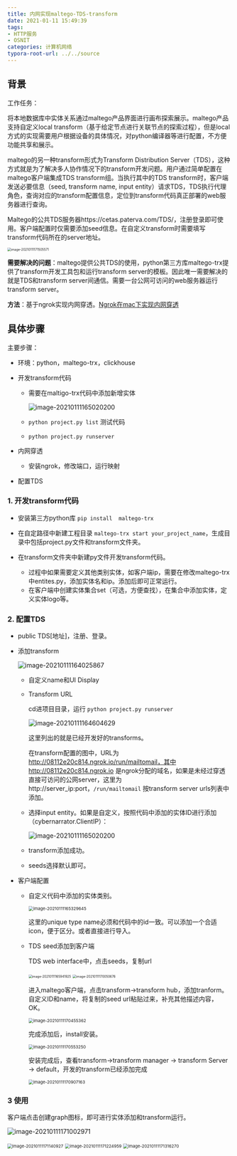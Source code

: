 ```yaml
---
title: 内网实现maltego-TDS-transform
date: 2021-01-11 15:49:39
tags:
- HTTP服务
- OSNIT
categories: 计算机网络
typora-root-url: ../../source
---
```


## 背景

工作任务：

将本地数据库中实体关系通过maltego产品界面进行画布探索展示。maltego产品支持自定义local transform（基于给定节点进行关联节点的探索过程），但是local方式的实现需要用户根据设备的具体情况，对python编译器等进行配置，不方便功能共享和展示。

maltego的另一种transform形式为Transform Distribution Server（TDS），这种方式就是为了解决多人协作情况下的transform开发问题。用户通过简单配置在maltego客户端集成TDS transform组。当执行其中的TDS transform时，客户端发送必要信息（seed, transform name, input entity）请求TDS，TDS执行代理角色，查询对应的transform配置信息，定位到transform代码真正部署的web服务器进行查询。

Maltego的公共TDS服务器https://cetas.paterva.com/TDS/，注册登录即可使用。客户端配置时仅需要添加seed信息。在自定义transform时需要填写transform代码所在的server地址。

<img src="/images/内网实现maltego-TDS-transform/image-20210111171505571.png" alt="image-20210111171505571" style="zoom:50%;" />



**需要解决的问题**：maltego提供公共TDS的使用，python第三方库maltego-trx提供了transform开发工具包和运行transform server的模板。因此唯一需要解决的就是TDS和transform server间通信。需要一台公网可访问的web服务器运行transform server。

**方法**：基于ngrok实现内网穿透。[Ngrok在mac下实现内网穿透](https://yinjiangyi.github.io/2021/01/09/nginx+Ngrok%E5%9C%A8mac%E4%B8%8B%E5%AE%9E%E7%8E%B0%E5%86%85%E7%BD%91%E7%A9%BF%E9%80%8F/)

## 具体步骤

主要步骤：

- 环境：python，maltego-trx，clickhouse

- 开发transform代码

  - 需要在maltigo-trx代码中添加新增实体

    ![image-20210111165020200](/images/内网实现maltego-TDS-transform/image-20210111165020200.png)

  - `python project.py list` 测试代码

  - `python project.py runserver`

- 内网穿透

  - 安装ngrok，修改端口，运行映射

- 配置TDS

### 1. 开发transform代码

- 安装第三方python库 `pip install  maltego-trx`

- 在自定路径中新建工程目录 `maltego-trx start your_project_name`，生成目录中包括project.py文件和transform文件夹。
- 在transform文件夹中新建py文件开发transform代码。
  - 过程中如果需要定义其他类别实体，如客户端ip，需要在修改maltego-trx中entites.py，添加实体名和ip。添加后即可正常运行。
  - 在客户端中创建实体集合set（可选，方便查找），在集合中添加实体，定义实体logo等。

### 2. 配置TDS

- public TDS[地址]，注册、登录。

- 添加transform

  <img src="/images/内网实现maltego-TDS-transform/image-20210111164025867.png" alt="image-20210111164025867"  />

  - 自定义name和UI Display

  - Transform URL

    cd进项目目录，运行 `python project.py runserver`

    ![image-20210111164604629](/images/内网实现maltego-TDS-transform/image-20210111164604629.png)

    这里列出的就是已经开发好的transforms。

    在transform配置的图中，URL为 http://08112e20c814.ngrok.io/run/mailtomail，其中http://08112e20c814.ngrok.io 是ngrok分配的域名，如果是未经过穿透直接可访问的公网server，这里为http://server_ip:port，`/run/mailtomail` 按transform server urls列表中添加。

  - 选择input entity。如果是自定义，按照代码中添加的实体ID进行添加（cybernarrator.ClientIP）：

    ![image-20210111165020200](/images/内网实现maltego-TDS-transform/image-20210111165020200.png)

  - transform添加成功。

  - seeds选择默认即可。

- 客户端配置

  - 自定义代码中添加的实体类别。

    <img src="/images/内网实现maltego-TDS-transform/image-20210111165329645.png" alt="image-20210111165329645" style="zoom:67%;" />

    这里的unique type name必须和代码中的id一致。可以添加一个合适icon，便于区分。或者直接进行导入。

  - TDS seed添加到客户端

    TDS web interface中，点击seeds，复制url

    <img src="/images/内网实现maltego-TDS-transform/image-20210111170025189.png" alt="image-20210111165941925" style="zoom:50%;" />

    <img src="/images/内网实现maltego-TDS-transform/image-20210111170050676.png" alt="image-20210111170050676" style="zoom:50%;" />

    进入maltego客户端，点击transform->transform hub，添加tranform。自定义ID和name，将复制的seed url粘贴过来，补充其他描述内容，OK。

    <img src="/images/内网实现maltego-TDS-transform/image-20210111170455362.png" alt="image-20210111170455362" style="zoom:67%;" />

    完成添加后，install安装。

    <img src="/images/内网实现maltego-TDS-transform/image-20210111170553250.png" alt="image-20210111170553250" style="zoom: 67%;" />

    安装完成后，查看transform->transform manager -> transform Server -> default，开发的transform已经添加完成

    <img src="/images/内网实现maltego-TDS-transform/image-20210111170907163.png" alt="image-20210111170907163" style="zoom:67%;" />

### 3 使用

客户端点击创建graph图标，即可进行实体添加和transform运行。

![image-20210111171002971](/images/内网实现maltego-TDS-transform/image-20210111171002971.png)

<img src="/images/内网实现maltego-TDS-transform/image-20210111171140927.png" alt="image-20210111171140927" style="zoom:67%;" />

<img src="/images/内网实现maltego-TDS-transform/image-20210111171224959.png" alt="image-20210111171224959" style="zoom:67%;" />

<img src="/images/内网实现maltego-TDS-transform/image-20210111171316270.png" alt="image-20210111171316270" style="zoom:67%;" />